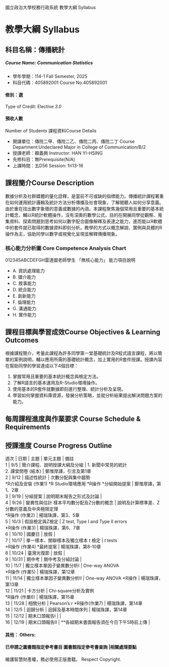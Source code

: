 國立政治大學校務行政系統 教學大綱 Syllabus
# 教學大綱 Syllabus
##  科目名稱：傳播統計
#####  Course Name: Communication Statistics
  * 學年學期：114-1 Fall Semester, 2025 
  * 科目代碼：405892001 Course No.405892001
#### 修別：選
Type of Credit: Elective 
_3.0_
#### 預收人數
Number of Students
課程資料Course Details
  * 開課單位：傳院二甲、傳院二乙、傳院二丙、傳院二丁 Course Department:Undeclared Major in College of Communication/B/2 
  * 授課老師：韓義興 Instructor: HAN YI-HSING 
  * 先修科目：無Prerequisite(N/A)
  * 上課時間：五D56 Session: fri13-16
##  課程簡介Course Description
數據分析及社群媒體的量化詮釋，是當前不可或缺的指標能力。傳播統計課程著重在如何運用統計邏輯及統計方法分析傳播及社會現象，了解閱聽人如何分享意義。由於重在找出數字象徵的意義或數據的內涵，本課程聚焦幾個常用且重要的基本統計概念，輔以R統計軟體操作，沒有深奧的數學公式，目的在開展同學從觀察、蒐集資料、探索問題到思考如何以數字配合圖像解釋及表達之能力，進而能以R軟體中的套件就已取得的數據資料即刻分析。教學的方式以概念解說、實例與具體的R操作為主，協助同學以數字或視覺化呈現並解釋傳播現象。
###  核心能力分析圖 Core Competence Analysis Chart
012345ABCDEFGH雷達圖老師學生
「無核心能力」 
能力項目說明
  * A. 資訊處理能力
  * B. 媒介能力
  * C. 敘事能力
  * D. 統合能力
  * E. 創新能力
  * F. 倫理能力
  * G. 溝通能力
  * H. 實作能力
##  課程目標與學習成效Course Objectives & Learning Outcomes 
根據課程簡介，考量此課程為許多同學第一堂基礎統計及R程式語言課程，將以簡單的案例說明，輔以應用所需的基礎統計概念，加上實用的R套件授課。授課內容在幫助同學的學習達成以下4個目標：
  1. 掌握常用且重要的基本統計概念與檢定方法。
  2. 了解R語言的基本運用及R-Studio環境操作。
  3. 使用基本的R套件就數據即刻進行整理、統計分析及呈現。
  4. 學習如何掌握資料庫資源，發展分析策略，並就分析結果提出解決問題方案的能力。
##  每周課程進度與作業要求 Course Schedule & Requirements
授課進度 Course Progress Outline  
---  
週次 |  日期 |  主題 |  單元主題 |  備註  
1 |  9/5 |  簡介課程、說明授課大綱及分組 |  1. 新聞中常見的統計  
2. 課堂問卷 (紙本) |  鄭惟厚譯，引言及第1章  
2 |  9/12 |  描述性統計 |  次數分配與集中趨勢  
*R介紹及安裝 (作業1) *R Studio環境應用 *R操作 *分組開始提案 |  鄭惟厚譯，第1、2章  
3 |  9/19 |  分組提案 |  說明期末報告之形式及討論 |   
4 |  9/26 |  變異性與估計 樣本平均數分配及Z分數的概念 |  說明及計算標準差、Z分數的意義及中央極限定理  
*R操作 (作業2) |  楊瑞珠譯，第3、5章  
5 |  10/3 |  假設檢定與Z檢定 |  Z test, Type I and Type II errors  
*R操作 (作業3) |  楊瑞珠譯，第6、7章  
6 |  10/10 |  國慶日 |  放假 |   
7 |  10/17 |  單一樣本、關聯樣本及獨立樣本 _t_ 檢定 |  _t_ tests  
*R操作 (作業4) *最終提案 |  楊瑞珠譯，第8-10章  
8 |  10/24 |  臺灣光復節 |  放假 |   
9 |  10/31 |  期中考 |  期中考及分組討論 |   
10 |  11/7 |  獨立樣本單因子變異數分析I |  One-way ANOVA  
*R操作 (作業5) |  楊瑞珠譯，第12章  
11 |  11/14 |  獨立樣本單因子變異數分析II |  One-way ANOVA *R操作 |  楊瑞珠譯，第13章  
12 |  11/21 |  卡方分析 |  Chi-square分析及實例  
*R操作 (作業6) |  楊瑞珠譯，第15章  
13 |  11/28 |  相關分析 |  Pearson’s r *R操作(作業7) |  楊瑞珠譯，第14章  
14 |  12/5 |  迴歸分析 |  迴歸及基本時間序列 |  楊瑞珠譯，第14章  
15 |  12/12 |  期末口頭報告I |  |   
16 |  12/19 |  期末口頭報告II |  **各組期末書面報告須在今日下午5時前上傳 |   
####  其他： Others:
####  已申請之圖書館指定參考書目  圖書館指定參考書查詢 |相關處理要點
維護智慧財產權，務必使用正版書籍。 Respect Copyright.